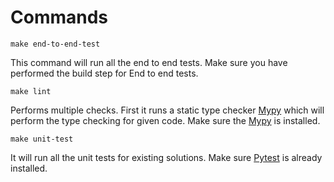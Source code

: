 # Commands


``` make end-to-end-test ```

This command will run all the end to end tests. Make sure you have performed the
build step for End to end tests.

``` make lint ```

Performs multiple checks. First it runs a static type checker [Mypy][mypy] which
will perform the type checking for given code. Make sure the [Mypy][mypy] is
installed.

``` make unit-test ```

It will run all the unit tests for existing solutions. Make sure
[Pytest][pytest] is already installed.


[mypy]: http://mypy-lang.org/
[pytest]: pytest.org
